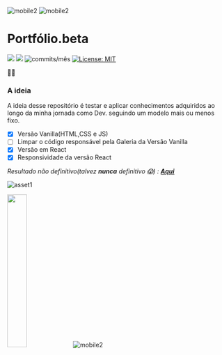 ![mobile2](https://user-images.githubusercontent.com/60116988/112472160-93ffa380-8d4b-11eb-854c-418e81e9bea5.png)
![mobile2](https://user-images.githubusercontent.com/60116988/112472175-995cee00-8d4b-11eb-8d2c-87075f0d8b25.png)
# Portfólio.beta
<img src="https://img.shields.io/github/languages/count/Pereira-Araujo/portfolio.beta?style=flat-square"/> <img src="https://img.shields.io/github/last-commit/Pereira-Araujo/portfolio.beta?style=flat-square"/> <img alt="commits/mês" src="https://img.shields.io/github/commit-activity/m/Pereira-Araujo/portfolio.beta?style=flat-square"/> [![License: MIT](https://img.shields.io/badge/License-MIT-yellow.svg)](https://opensource.org/licenses/MIT)

🚧👷
### A ideia
A ideia desse repositório é testar e aplicar conhecimentos adquiridos ao longo da minha jornada como Dev. seguindo um modelo mais ou menos fixo.

- [X] Versão Vanilla(HTML,CSS e JS)
- [ ] Limpar o código responsável pela Galeria da Versão Vanilla
- [X] Versão em React
- [X] Responsividade da versão React

*Resultado não definitivo(talvez **nunca** definitivo 😱) : [**Aqui**](https://thirsty-toys.surge.sh/)*


![asset1](https://user-images.githubusercontent.com/60116988/112471449-b0e7a700-8d4a-11eb-9f6f-0cd0ad725774.png)

<img width="30%" src="https://user-images.githubusercontent.com/60116988/112471016-20a96200-8d4a-11eb-9d72-c0fa01275f40.gif"/>![mobile2](https://user-images.githubusercontent.com/60116988/112472188-9e21a200-8d4b-11eb-8ca0-f64991997ead.png)
